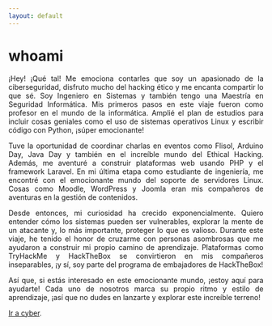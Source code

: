 ```yaml
---
layout: default
---
```


# whoami

<p style="text-align: justify;">
¡Hey! ¡Qué tal! Me emociona contarles que soy un apasionado de la ciberseguridad, disfruto mucho del hacking ético y me encanta compartir lo que sé. Soy Ingeniero en Sistemas y también tengo una Maestría en Seguridad Informática. Mis primeros pasos en este viaje fueron como profesor en el mundo de la informática. Amplié el plan de estudios para incluir cosas geniales como el uso de sistemas operativos Linux y escribir código con Python, ¡súper emocionante!
</p>
<p style="text-align: justify;">
Tuve la oportunidad de coordinar charlas en eventos como Flisol, Arduino Day, Java Day y también en el increíble mundo del Ethical Hacking. Además, me aventuré a construir plataformas web usando PHP y el framework Laravel. En mi última etapa como estudiante de ingeniería, me encontré con el emocionante mundo del soporte de servidores Linux. Cosas como Moodle, WordPress y Joomla eran mis compañeros de aventuras en la gestión de contenidos.
</p>
<p style="text-align: justify;">
Desde entonces, mi curiosidad ha crecido exponencialmente. Quiero entender cómo los sistemas pueden ser vulnerables, explorar la mente de un atacante y, lo más importante, proteger lo que es valioso. Durante este viaje, he tenido el honor de cruzarme con personas asombrosas que me ayudaron a construir mi propio camino de aprendizaje. Plataformas como TryHackMe y HackTheBox se convirtieron en mis compañeros inseparables, ¡y sí, soy parte del programa de embajadores de HackTheBox!
</p>
<p style="text-align: justify;">
Así que, si estás interesado en este emocionante mundo, ¡estoy aquí para ayudarte! Cada uno de nosotros marca su propio ritmo y estilo de aprendizaje, ¡así que no dudes en lanzarte y explorar este increíble terreno!
</p>

[Ir a cyber](https://willeonardo19.github.io/cyber/).
